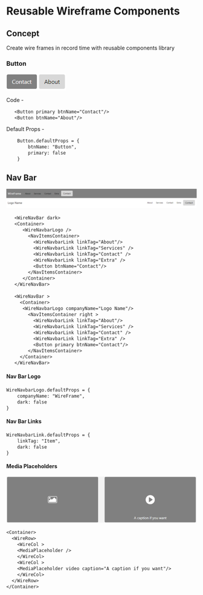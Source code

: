 # Reusable Wireframe Components

## Concept

Create wire frames in record time with reusable components library


### Button

![Image of button](https://github.com/timwf/react-wireframe/blob/master/src/demo-images/button.png)

Code -

       <Button primary btnName="Contact"/>
       <Button btnName="About"/>
       
       
Default Props -

        Button.defaultProps = {
            btnName: "Button",
            primary: false  
        }


## Nav Bar
![Image of nav](https://github.com/timwf/react-wireframe/blob/master/src/demo-images/navbar.png)

       <WireNavBar dark>
       <Container>
          <WireNavbarLogo />         
            <NavItemsContainer>
              <WireNavbarLink linkTag="About"/>
              <WireNavbarLink linkTag="Services" />
              <WireNavbarLink linkTag="Contact" />
              <WireNavbarLink linkTag="Extra" />
              <Button btnName="Contact"/>
            </NavItemsContainer>
          </Container>
       </WireNavBar>

       <WireNavBar >
         <Container>
          <WireNavbarLogo companyName="Logo Name"/>  
            <NavItemsContainer right >
              <WireNavbarLink linkTag="About"/>
              <WireNavbarLink linkTag="Services" />
              <WireNavbarLink linkTag="Contact" />
              <WireNavbarLink linkTag="Extra" />
              <Button primary btnName="Contact"/>
            </NavItemsContainer>
         </Container>
       </WireNavBar>
       


#### Nav Bar Logo

    WireNavbarLogo.defaultProps = {
        companyName: "WireFrame",
        dark: false  
    }

#### Nav Bar Links

    WireNavbarLink.defaultProps = {
        linkTag: "Item",
        dark: false  
    }


#### Media Placeholders

![Image of media placeholder](https://github.com/timwf/react-wireframe/blob/master/src/demo-images/media-placeholder.png)

    <Container>
      <WireRow>
        <WireCol >
        <MediaPlaceholder />
        </WireCol>  
        <WireCol >
        <MediaPlaceholder video caption="A caption if you want"/>
        </WireCol>   
      </WireRow>
    </Container>